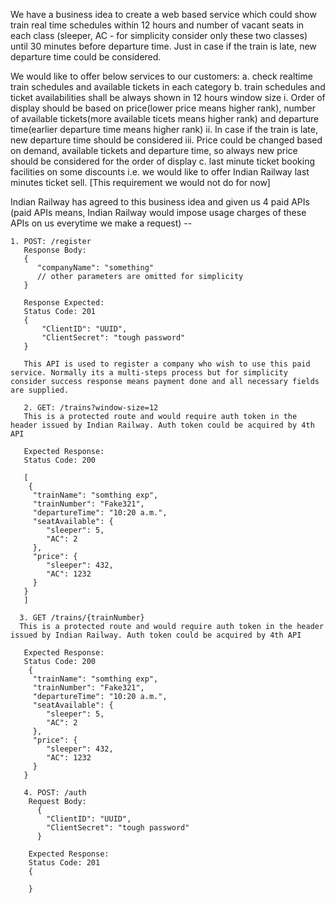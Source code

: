 We have a business idea to create a web based service which could show train real time schedules within 12 hours and number of vacant seats in each class (sleeper, AC - for simplicity consider only these two classes) until 30 minutes before departure time. Just in case if the train is late, new departure time could be considered. 

We would like to offer below services to our customers:
a. check realtime train schedules and available tickets in each category
b. train schedules and ticket availabilities shall be always shown in 12 hours window size
    i. Order of display should be based on price(lower price means higher rank), number of available tickets(more available ticets means higher rank) and departure time(earlier departure time means higher rank)
    ii. In case if the train is late, new departure time should be considered
    iii. Price could be changed based on demand, available tickets and departure time, so always new price should be considered for the order of display
c. last minute ticket booking facilities on some discounts i.e. we would like to offer Indian Railway last minutes ticket sell. [This requirement we would not do for now]

Indian Railway has agreed to this business idea and given us 4 paid APIs (paid APIs means, Indian Railway would impose usage charges of these APIs on us everytime we make a request) --

```
1. POST: /register
   Response Body:
   {
      "companyName": "something"
      // other parameters are omitted for simplicity
   }

   Response Expected:
   Status Code: 201
   {
       "ClientID": "UUID",
       "ClientSecret": "tough password"
   }

   This API is used to register a company who wish to use this paid service. Normally its a multi-steps process but for simplicity consider success response means payment done and all necessary fields are supplied.

   2. GET: /trains?window-size=12
   This is a protected route and would require auth token in the header issued by Indian Railway. Auth token could be acquired by 4th API
   
   Expected Response:
   Status Code: 200

   [
    {
     "trainName": "somthing exp",
     "trainNumber": "Fake321",
     "departureTime": "10:20 a.m.",
     "seatAvailable": {
        "sleeper": 5,
        "AC": 2
     },
     "price": {
        "sleeper": 432,
        "AC": 1232
     }
   }
   ]

  3. GET /trains/{trainNumber}
  This is a protected route and would require auth token in the header issued by Indian Railway. Auth token could be acquired by 4th API

   Expected Response:
   Status Code: 200
    {
     "trainName": "somthing exp",
     "trainNumber": "Fake321",
     "departureTime": "10:20 a.m.",
     "seatAvailable": {
        "sleeper": 5,
        "AC": 2
     },
     "price": {
        "sleeper": 432,
        "AC": 1232
     }
   }

   4. POST: /auth
    Request Body:
      {
        "ClientID": "UUID",
        "ClientSecret": "tough password"
      }
    
    Expected Response:
    Status Code: 201
    {

    }
```
